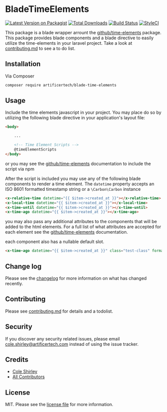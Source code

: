 # BladeTimeElements

[![Latest Version on Packagist][ico-version]][link-packagist]
[![Total Downloads][ico-downloads]][link-downloads]
[![Build Status][ico-travis]][link-travis]
[![StyleCI](https://github.styleci.io/repos/411778492/shield?branch=master)](https://github.styleci.io/repos/411778492?branch=master)

This package is a blade wrapper arrount the [github/time-elements](https://github.com/github/time-elements) package. This package provides blade components and a blade directive to easily utilize the time-elements in your laravel project. Take a look at [contributing.md](contributing.md) to see a to do list.

## Installation

Via Composer

``` bash
composer require artificertech/blade-time-elements
```

## Usage

Include the time elements javascript in your project. You may place do so by utilizing the following blade directive in your application's layout file:

```html
<body>

    ...

    <!-- Time Element Scripts -->
    @timeElementScripts
</body>

```

or you may see the [github/time-elements](https://github.com/github/time-elements) documentation to include the script via npm


After the script is included you may use any of the following blade components to render a time element. The `datetime` property accepts an ISO 8601 formatted timestamp string or a `\Carbon\Carbon` instance

```html
<x-relative-time datetime="{{ $item->created_at }}"></x-relative-time>
<x-local-time datetime="{{ $item->created_at }}"></x-local-time>
<x-time-until datetime="{{ $item->created_at }}"></x-time-until>
<x-time-ago datetime="{{ $item->created_at }}"></x-time-ago>
```

you may also pass any additional attributes to the components that will be added to the html elements. For a full list of what attributes are accepted for each element see the [github/time-elements](https://github.com/github/time-elements) documentation. 

each component also has a nullable default slot.

```html
<x-time-ago datetime="{{ $item->created_at }}" class="test-class" format="micro"> backup text </x-time-ago>
```


## Change log

Please see the [changelog](changelog.md) for more information on what has changed recently.

## Contributing

Please see [contributing.md](contributing.md) for details and a todolist.

## Security

If you discover any security related issues, please email cole.shirley@artificertech.com instead of using the issue tracker.

## Credits

- [Cole Shirley][link-author]
- [All Contributors][link-contributors]

## License

MIT. Please see the [license file](license.md) for more information.

[ico-version]: https://img.shields.io/packagist/v/artificertech/blade-time-elements.svg?style=flat-square
[ico-downloads]: https://img.shields.io/packagist/dt/artificertech/blade-time-elements.svg?style=flat-square
[ico-travis]: https://img.shields.io/travis/artificertech/blade-time-elements/master.svg?style=flat-square
[ico-styleci]: https://styleci.io/repos/12345678/shield

[link-packagist]: https://packagist.org/packages/artificertech/blade-time-elements
[link-downloads]: https://packagist.org/packages/artificertech/blade-time-elements
[link-travis]: https://travis-ci.org/artificertech/blade-time-elements
[link-styleci]: https://styleci.io/repos/12345678
[link-author]: https://github.com/artificertech
[link-contributors]: ../../contributors
